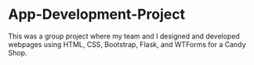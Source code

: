 # App-Development-Project
This was a group project where my team and I designed and developed webpages using HTML, CSS, Bootstrap, Flask, and WTForms for a Candy Shop.
